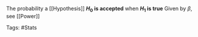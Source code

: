 The probability a [[Hypothesis]] **$H_0$ is accepted** when **$H_1$ is true**
Given by $\beta$, see [[Power]]

Tags: #Stats 
